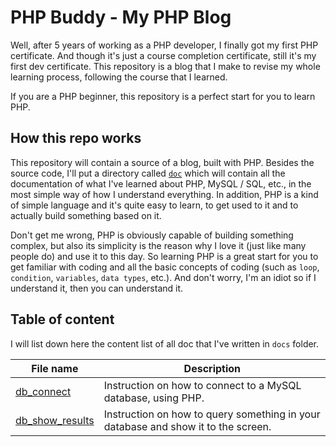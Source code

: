 # PHP Buddy - My PHP Blog

Well, after 5 years of working as a PHP developer, I finally got my first PHP certificate. And though it's just a course completion certificate, still it's my first dev certificate. This repository is a blog that I make to revise my whole learning process, following the course that I learned.

If you are a PHP beginner, this repository is a perfect start for you to learn PHP.

## How this repo works
This repository will contain a source of a blog, built with PHP. Besides the source code, I'll put a directory called [`doc`](/docs/) which will contain all the documentation of what I've learned about PHP, MySQL / SQL, etc., in the most simple way of how I understand everything. In addition, PHP is a kind of simple language and it's quite easy to learn, to get used to it and to actually build something based on it. 

Don't get me wrong, PHP is obviously capable of building something complex, but also its simplicity is the reason why I love it (just like many people do) and use it to this day. So learning PHP is a great start for you to get familiar with coding and all the basic concepts of coding (such as `loop`, `condition`, `variables`, `data types`, etc.). And don't worry, I'm an idiot so if I understand it, then you can understand it.

## Table of content

I will list down here the content list of all doc that I've written in `docs` folder.

| File name                                      | Description                                                                       |
|------------------------------------------------|-----------------------------------------------------------------------------------|
| [db_connect](/docs/db/db_connect.md)           | Instruction on how to connect to a MySQL database, using PHP.                     |
| [db_show_results](/docs/db/db_show_results.md) | Instruction on how to query something in your database and show it to the screen. |